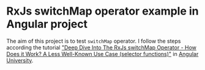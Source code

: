 # RxJs switchMap operator example in Angular project

The aim of this project is to test `switchMap` operator. I follow the steps according the tutorial ["Deep Dive Into The RxJs switchMap Operator - How Does it Work? A Less Well-Known Use Case (selector functions)"](http://blog.angular-university.io/rxjs-switchmap-operator/) in [Angular University](https://angular-university.io/).

